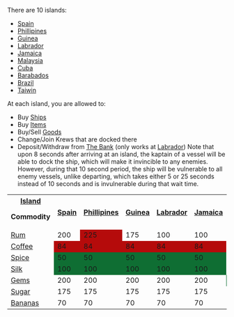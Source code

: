 There are 10 islands:
- [Spain](/islands/spain.md) 
- [Phillipines](/islands/phillipines.md)
- [Guinea](/islands/guinea.md)
- [Labrador](/islands/labrador.md)
- [Jamaica](/islands/jamaica.md)
- [Malaysia](/islands/malaysia.md)
- [Cuba](/islands/cuba.md)
- [Barabados](/islands/barabados.md)
- [Brazil](/islands/brazil.md)
- [Taiwin](/islands/taiwan.md)
            
At each island, you are allowed to:
* Buy [Ships](/ships.md)
* Buy [Items](/items.md)
* Buy/Sell [Goods](/gameplay/economy.md)
* Change/Join Krews that are docked there
* Deposit/Withdraw from [The Bank](/gameplay/bank.md) (only works at [Labrador](/islands/labrador.md))
Note that upon 8 seconds after arriving at an island, the kaptain of a vessel will be able to dock the ship, which will make it invincible to any enemies. However, during that 10 second period, the ship will be vulnerable to all enemy vessels, unlike departing, which takes either 5 or 25 seconds instead of 10 seconds and is invulnerable during that wait time.
<table class="article-table">
    <tbody>
    <tr>
        <th><a href="/wiki/Islands" title="Islands">Island</a>
        <p>Commodity</p>
        </th>
            <th><a href="./islands/spain.md" title="Spain">Spain</a></th> 
            <th><a href="./islands/phillipines.md" title="Phillipines">Phillipines</a></th>
            <th><a href="./islands/guinea.md" title="Guinea">Guinea</a></th>
            <th><a href="./islands/labrador.md" title="Labrador">Labrador</a></th>
            <th><a href="./islands/jamaica.md" title="Jamaica">Jamaica</a></th>
            <th><a href="./islands/malaysia.md" title="Malaysia">Malaysia</a></th>
            <th><a href="./islands/cuba.md" title="Cuba">Cuba</a></th>
            <th><a href="./islands/barabados.md" title="Barabados">Barabados</a></th>
            <th><a href="./islands/brazil.md" title="Brazil">Brazil</a></th>
            <th><a href="./islands/taiwin.md" title="Taiwin">Taiwin</a></th>
    </tr>
    <tr>
        <td><a href="../cargo/rum.md" title="Rum">Rum</a></td>
        <td>200</td>
        <td style="background:#b50b0b;">225</td>
        <td>175</td>
        <td>100</td>
        <td>100</td>
        <td>145</td>
        <td style="background:#0f6e33;">75</td>
        <td>90</td>
        <td>120</td>
        <td>90</td>
    </tr>
    <tr>
        <td><a href="../cargo/coffee.md" title="Coffee">Coffee</a></td>
        <td style="background:#b50b0b;">84</td> 
            <td style="background:#b50b0b;">84</td>
        <td style="background:#b50b0b;">84</td> 
            <td style="background:#b50b0b;">84</td>
        <td style="background:#b50b0b;">84</td> 
        <td>75</td>
        <td>65</td>
        <td>70</td>
        <td>60</td>
        <td>50</td>
        <td>55</td>
        <td>35</td>
        <td style="background:#0f6e33;">30</td>
        <td></td>
    </tr>
    <tr>
        <td><a href="../cargo/spice.md" title="Spice">Spice</a></td>
        <td style="background:#0f6e33;">50</td> 
            <td style="background:#0f6e33;">50</td>
        <td style="background:#0f6e33;">50</td> 
            <td style="background:#0f6e33;">50</td>
        <td style="background:#0f6e33;">50</td> 
        <td>75</td>
        <td>120</td>
        <td>80</td>
        <td>90</td>
        <td style="background:#b50b0b;">150</td>
        <td>75</td>
        <td>100</td>
        <td>120</td>
        <td style="background:#0f6e33;">50</td>
    </tr>
    <tr>
        <td><a href="../cargo/silk.md" title="Silk">Silk</a></td>
        <td style="background:#0f6e33;">100</td> 
            <td style="background:#0f6e33;">100</td>
        <td style="background:#0f6e33;">100</td> 
            <td style="background:#0f6e33;">100</td>
        <td style="background:#0f6e33;">100</td> 
        <td>200</td>
        <td style="background:#b50b0b;">360</td>
        <td>130</td>
        <td>160</td>
        <td>175</td>
        <td>175</td>
        <td>250</td>
        <td>330</td>
        <td>300</td>
    </tr>
    <tr>
        <td><a href="../cargo/gems.md" title="Gems">Gems</a></td>
        <td>200</td> 
            <td>200</td>
        <td>200</td> 
            <td>200</td>
        <td>200</td> 
        <td style="background:#0f6e33;">150</td>
        <td>170</td>
        <td>220</td>
        <td>240</td>
        <td>250</td>
        <td>300</td>
        <td>400</td>
        <td>500</td>
        <td style="background:#b50b0b;">600</td>
    </tr>
    <tr>
        <td><a href="../cargo/sugar.md" title="Sugar">Sugar</a></td>
        <td>175</td> 
            <td>175</td>
        <td>175</td> 
            <td>175</td>
        <td>175</td> 
        <td>145</td>
        <td style="background:#0f6e33;">120</td>
        <td>200</td>
        <td>175</td>
        <td>100</td>
        <td>250</td>
        <td>150</td>
        <td>200</td>
        <td style="background:#b50b0b;">300</td>
    </tr>
    <tr>
        <td><a href="../cargo/bananas.md" title="Bananas">Bananas</a></td>
        <td>70</td> 
            <td>70</td>
        <td>70</td> 
            <td>70</td>
        <td>70</td> 
        <td>65</td>
        <td>60</td>
        <td style="background:#0f6e33;">45</td>
        <td>30</td>
        <td style="background:#b50b0b;">90</td>
        <td>45</td>
        <td>45</td>
        <td>85</td>
        <td>80</td>
    </tr>
    </tbody>
</table>